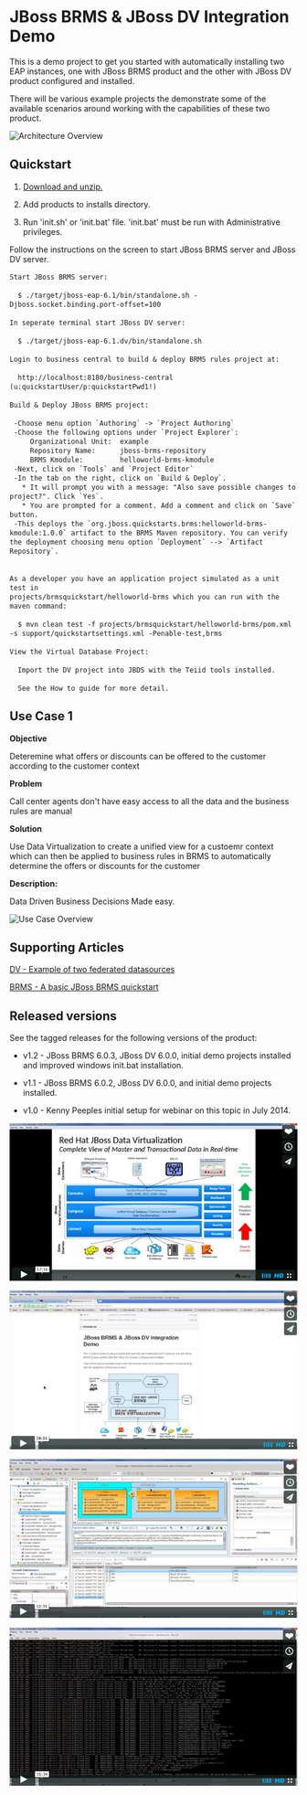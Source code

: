 JBoss BRMS & JBoss DV Integration Demo
======================================
This is a demo project to get you started with automatically installing two EAP instances, one with JBoss 
BRMS product and the other with JBoss DV product configured and installed.

There will be various example projects the demonstrate some of the available scenarios around working with 
the capabilities of these two product.

![Architecture Overview](https://github.com/kpeeples/dv-brms-integration-demo/blob/master/docs/demo-images/dv%2Bbrms-image2.JPG)


Quickstart
----------

1. [Download and unzip.](https://github.com/kpeeples/dv-brms-integration-demo/archive/master.zip)

2. Add products to installs directory.

3. Run 'init.sh' or 'init.bat' file. 'init.bat' must be run with Administrative privileges. 

Follow the instructions on the screen to start JBoss BRMS server and JBoss DV server.

   ```
   Start JBoss BRMS server:                                                       
                                                                                       
     $ ./target/jboss-eap-6.1/bin/standalone.sh -Djboss.socket.binding.port-offset=100 
                                                                                       
   In seperate terminal start JBoss DV server:                                         
                                                                                       
     $ ./target/jboss-eap-6.1.dv/bin/standalone.sh                                     
                                                                                       
   Login to business central to build & deploy BRMS rules project at:                     
                                                                                       
     http://localhost:8180/business-central     (u:quickstartUser/p:quickstartPwd1!)                      
                                                                                       
   Build & Deploy JBoss BRMS project:

    -Choose menu option `Authoring` -> `Project Authoring`  
    -Choose the following options under `Project Explorer`:  
        Organizational Unit:  example  
        Repository Name:      jboss-brms-repository  
        BRMS Kmodule:         helloworld-brms-kmodule  
    -Next, click on `Tools` and `Project Editor`  
    -In the tab on the right, click on `Build & Deploy`.   
      * It will prompt you with a message: "Also save possible changes to project?". Click `Yes`.  
      * You are prompted for a comment. Add a comment and click on `Save` button.  
    -This deploys the `org.jboss.quickstarts.brms:helloworld-brms-kmodule:1.0.0` artifact to the BRMS Maven repository. You can verify the deployment choosing menu option `Deployment` --> `Artifact Repository`.  


   As a developer you have an application project simulated as a unit test in             
   projects/brmsquickstart/helloworld-brms which you can run with the maven command:      
                                                                                       
     $ mvn clean test -f projects/brmsquickstart/helloworld-brms/pom.xml -s support/quickstartsettings.xml -Penable-test,brms                        
                                                                                       
   View the Virtual Database Project:                                                                     
                                                                                       
     Import the DV project into JBDS with the Teiid tools installed.  

     See the How to guide for more detail.  
   ```


Use Case 1 
----------  

**Objective**   

Deteremine what offers or discounts can be offered to the customer according to the customer context   

**Problem**   

Call center agents don't have easy access to all the data and the business rules are manual   

**Solution**   

Use Data Virtualization to create a unified view for a custoemr context which can then be applied to business rules in BRMS to automatically determine the offers or discounts for the customer   

**Description:**  

Data Driven Business Decisions Made easy.  

![Use Case Overview](https://github.com/kpeeples/dv-brms-integration-demo/blob/master/docs/demo-images/dv%2Bbrms-image4.JPG)


Supporting Articles
-------------------

[DV - Example of two federated datasources](https://developer.jboss.org/docs/DOC-18404)

[BRMS - A basic JBoss BRMS quickstart](http://www.jboss.org/quickstarts/brms/helloworld-brms) 


Released versions
-----------------

See the tagged releases for the following versions of the product:

- v1.2 - JBoss BRMS 6.0.3, JBoss DV 6.0.0, initial demo projects installed and improved windows init.bat installation.

- v1.1 - JBoss BRMS 6.0.2, JBoss DV 6.0.0, and initial demo projects installed.

- v1.0 - Kenny Peeples initial setup for webinar on this topic in July 2014.


[![Part 1 Overview](docs/demo-images/video1.png)](http://vimeo.com/user16928011/dv-brms-integrated-demo-part1)

[![Part 2 Configuration/Deploy](docs/demo-images/video2.png)](http://vimeo.com/user16928011/dv-brms-integrated-demo-part2)

[![Part 3 Build/Deploy](docs/demo-images/video3.png)](http://vimeo.com/user16928011/dv-brms-integrated-demo-part3) 

[![Part 4 Run](docs/demo-images/video4.png)](http://vimeo.com/user16928011/dv-brms-integrated-demo-part4) 

